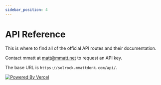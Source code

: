 ```yaml
---
sidebar_position: 4
---
```


# API Reference

This is where to find all of the official API routes and their documentation.

Contact mmatt at [matt@mmatt.net](mailto:matt@mmatt.net) to request an API key.

The base URL is `https://solrock.mmattdonk.com/api/`.

[![Powered By Vercel](/poweredbyvercel.svg)](https://vercel.com?utm_source=mmattDonk&utm_campaign=oss)
